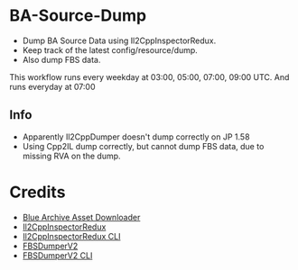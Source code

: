 # BA-Source-Dump

- Dump BA Source Data using Il2CppInspectorRedux.
- Keep track of the latest config/resource/dump.
- Also dump FBS data.

This workflow runs every weekday at 03:00, 05:00, 07:00, 09:00 UTC.
And runs everyday at 07:00

## Info
- Apparently Il2CppDumper doesn't dump correctly on JP 1.58
- Using Cpp2IL dump correctly, but cannot dump FBS data, due to missing RVA on the dump.

# Credits
- [Blue Archive Asset Downloader](https://github.com/Deathemonic/BA-AD)
- [Il2CppInspectorRedux](https://github.com/LukeFZ/Il2CppInspectorRedux)
- [Il2CppInspectorRedux CLI](https://github.com/ArkanDash/Il2CppInspectorRedux)
- [FBSDumperV2](https://github.com/Hiro420/FbsDumperV2)
- [FBSDumperV2 CLI](https://github.com/ArkanDash/FbsDumperV2)